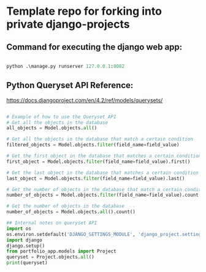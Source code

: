# Template repo for forking into private django-projects

## Command for executing the django web app:
```python

python .\manage.py runserver 127.0.0.1:8082
```

## Python Queryset API Reference:
https://docs.djangoproject.com/en/4.2/ref/models/querysets/

```python 

# Example of how to use the Queryset API
# Get all the objects in the database
all_objects = Model.objects.all()

# Get all the objects in the database that match a certain condition
filtered_objects = Model.objects.filter(field_name=field_value)

# Get the first object in the database that matches a certain condition
first_object = Model.objects.filter(field_name=field_value).first()

# Get the last object in the database that matches a certain condition
last_object = Model.objects.filter(field_name=field_value).last()

# Get the number of objects in the database that match a certain condition
number_of_objects = Model.objects.filter(field_name=field_value).count()

# Get the number of objects in the database
number_of_objects = Model.objects.all().count()

## Internal notes on queryset API
import os
os.environ.setdefault('DJANGO_SETTINGS_MODULE', 'django_project.settings')
import django
django.setup()
from portfolio_app.models import Project
queryset = Project.objects.all()
print(queryset)
```
